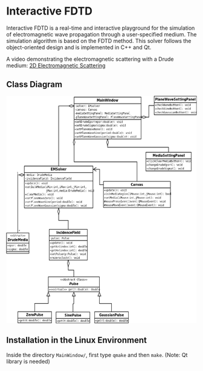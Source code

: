# Interactive FDTD
Interactive FDTD is a real-time and interactive playground for the simulation of electromagnetic wave propagation through a user-specified medium. The simulation algorithm is based on the FDTD method. This solver follows the object-oriented design and is implemented in C++ and Qt.

A video demonstrating the electromagnetic scattering with a Drude medium: 
[2D Electromagnetic Scattering](https://youtu.be/ne9oRikSMbs)

## Class Diagram
<img src="https://github.com/ykkan/InteractiveFDTD/blob/master/images/classDiagram.png" width="600" height="600">

## Installation in the Linux Environment
Inside the directory `MainWindow/`, first type `qmake` and then `make`. 
(Note: Qt library is needed)
